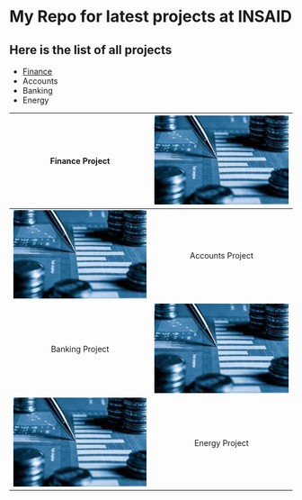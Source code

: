 # My Repo for latest projects at INSAID

## Here is the list of all projects

- [Finance](https://github.com/Pooja1693/P-Jadhav/tree/main/Finance-Project "Finance")
- Accounts
- Banking
- Energy

| Finance Project  | [![Finance](https://raw.githubusercontent.com/Pooja1693/P-Jadhav/main/images/Fin.JPG "Finance")](https://raw.githubusercontent.com/Pooja1693/P-Jadhav/main/images/Fin.JPG "Finance")   |
| :------------: | :------------: |
| [![Accounts](https://raw.githubusercontent.com/Pooja1693/P-Jadhav/main/images/Fin.JPG "Accounts")](https://raw.githubusercontent.com/Pooja1693/P-Jadhav/main/images/Fin.JPG "Accounts")  | Accounts Project  |
| Banking Project  | [![Banking](https://raw.githubusercontent.com/Pooja1693/P-Jadhav/main/images/Fin.JPG "Banking")](https://raw.githubusercontent.com/Pooja1693/P-Jadhav/main/images/Fin.JPG "Banking")  |
|  [![Energy](https://raw.githubusercontent.com/Pooja1693/P-Jadhav/main/images/Fin.JPG "Energy")](https://raw.githubusercontent.com/Pooja1693/P-Jadhav/main/images/Fin.JPG "Energy") |  Energy Project |
